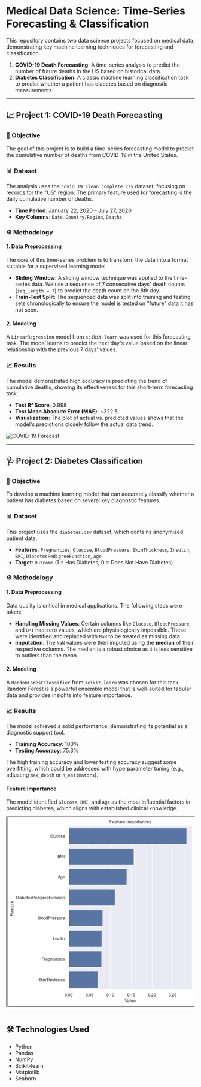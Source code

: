 # Medical Data Science: Time-Series Forecasting & Classification

This repository contains two data science projects focused on medical data, demonstrating key machine learning techniques for forecasting and classification.

1.  **COVID-19 Death Forecasting**: A time-series analysis to predict the number of future deaths in the US based on historical data.
2.  **Diabetes Classification**: A classic machine learning classification task to predict whether a patient has diabetes based on diagnostic measurements.

---

## 📈 Project 1: COVID-19 Death Forecasting

### 🎯 Objective
The goal of this project is to build a time-series forecasting model to predict the cumulative number of deaths from COVID-19 in the United States.

### 📊 Dataset
The analysis uses the `covid_19_clean_complete.csv` dataset, focusing on records for the "US" region. The primary feature used for forecasting is the daily cumulative number of deaths.

* **Time Period**: January 22, 2020 – July 27, 2020
* **Key Columns**: `Date`, `Country/Region`, `Deaths`

### ⚙️ Methodology

#### 1. Data Preprocessing
The core of this time-series problem is to transform the data into a format suitable for a supervised learning model.
* **Sliding Window**: A sliding window technique was applied to the time-series data. We use a sequence of 7 consecutive days' death counts (`seq_length = 7`) to predict the death count on the 8th day.
* **Train-Test Split**: The sequenced data was split into training and testing sets chronologically to ensure the model is tested on "future" data it has not seen.

#### 2. Modeling
A `LinearRegression` model from `scikit-learn` was used for this forecasting task. The model learns to predict the next day's value based on the linear relationship with the previous 7 days' values.

### 📈 Results
The model demonstrated high accuracy in predicting the trend of cumulative deaths, showing its effectiveness for this short-term forecasting task.

* **Test R² Score**: 0.998
* **Test Mean Absolute Error (MAE)**: ~322.5
* **Visualization**: The plot of actual vs. predicted values shows that the model's predictions closely follow the actual data trend.

![COVID-19 Forecast](https://i.imgur.com/k9x8Z7k.png)

---

## 🩺 Project 2: Diabetes Classification

### 🎯 Objective
To develop a machine learning model that can accurately classify whether a patient has diabetes based on several key diagnostic features.

### 📊 Dataset
This project uses the `diabetes.csv` dataset, which contains anonymized patient data.

* **Features**: `Pregnancies`, `Glucose`, `BloodPressure`, `SkinThickness`, `Insulin`, `BMI`, `DiabetesPedigreeFunction`, `Age`
* **Target**: `Outcome` (1 = Has Diabetes, 0 = Does Not Have Diabetes)

### ⚙️ Methodology

#### 1. Data Preprocessing
Data quality is critical in medical applications. The following steps were taken:
* **Handling Missing Values**: Certain columns like `Glucose`, `BloodPressure`, and `BMI` had zero values, which are physiologically impossible. These were identified and replaced with `NaN` to be treated as missing data.
* **Imputation**: The `NaN` values were then imputed using the **median** of their respective columns. The median is a robust choice as it is less sensitive to outliers than the mean.

#### 2. Modeling
A `RandomForestClassifier` from `scikit-learn` was chosen for this task. Random Forest is a powerful ensemble model that is well-suited for tabular data and provides insights into feature importance.

### 📈 Results
The model achieved a solid performance, demonstrating its potential as a diagnostic support tool.

* **Training Accuracy**: 100%
* **Testing Accuracy**: 75.3%

The high training accuracy and lower testing accuracy suggest some overfitting, which could be addressed with hyperparameter tuning (e.g., adjusting `max_depth` or `n_estimators`).

#### Feature Importance
The model identified `Glucose`, `BMI`, and `Age` as the most influential factors in predicting diabetes, which aligns with established clinical knowledge.

![Diabetes Feature Importance](https://github.com/HeigatVu/time-series-for-covid19-diabete/blob/main/diabet/feature-importances.png)

---

## 🛠️ Technologies Used

* Python
* Pandas
* NumPy
* Scikit-learn
* Matplotlib
* Seaborn
